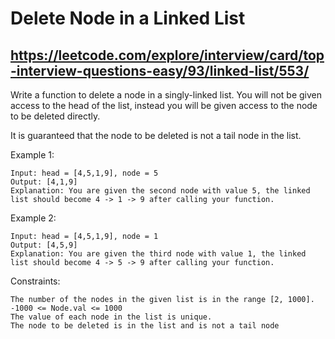 # Delete Node in a Linked List
## https://leetcode.com/explore/interview/card/top-interview-questions-easy/93/linked-list/553/

Write a function to delete a node in a singly-linked list. You will not be given access to the head of the list, instead you will be given access to the node to be deleted directly.

It is guaranteed that the node to be deleted is not a tail node in the list.

 

Example 1:

	Input: head = [4,5,1,9], node = 5
	Output: [4,1,9]
	Explanation: You are given the second node with value 5, the linked list should become 4 -> 1 -> 9 after calling your function.

Example 2:

	Input: head = [4,5,1,9], node = 1
	Output: [4,5,9]
	Explanation: You are given the third node with value 1, the linked list should become 4 -> 5 -> 9 after calling your function.

 

Constraints:

    The number of the nodes in the given list is in the range [2, 1000].
    -1000 <= Node.val <= 1000
    The value of each node in the list is unique.
    The node to be deleted is in the list and is not a tail node


